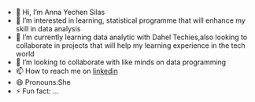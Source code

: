 - 👋 Hi, I’m Anna Yechen Silas
- 👀 I’m interested in learning, statistical programme that will enhance my skill in data analysis
- 🌱 I’m currently learning data analytic with Dahel Techies,also looking to collaborate in projects that will help my learning experience in the tech world
- 💞️ I’m looking to collaborate with like minds on data programming 
- 📫 How to reach me on [linkedin](https://www.linkedin.com/in/anna-yechen-silas-41a613321/)
- 😄 Pronouns:She
- ⚡ Fun fact: ...

<!---
AnnaYecchenSilas/AnnaYecchenSilas is a ✨ special ✨ repository because its `README.md` (this file) appears on your GitHub profile.
You can click the Preview link to take a look at your changes.
--->
